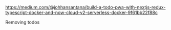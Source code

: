 <https://medium.com/@johhansantana/build-a-todo-pwa-with-nextjs-redux-typescript-docker-and-now-cloud-v2-serverless-docker-9f61bb22f88c>

Removing todos